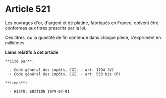 # Article 521

Les ouvrages d'or, d'argent et de platine, fabriqués en France, doivent être conformes aux titres prescrits par la loi.

Ces titres, ou la quantité de fin contenue dans chaque pièce, s'expriment en millièmes.

**Liens relatifs à cet article**

	**Cité par**:

	  - Code général des impôts, CGI. - art. 1794 (V)
	  - Code général des impôts, CGI. - art. 553 bis (P)

	**Liens**:

	  - HISTO: EDITION 1979-07-01

